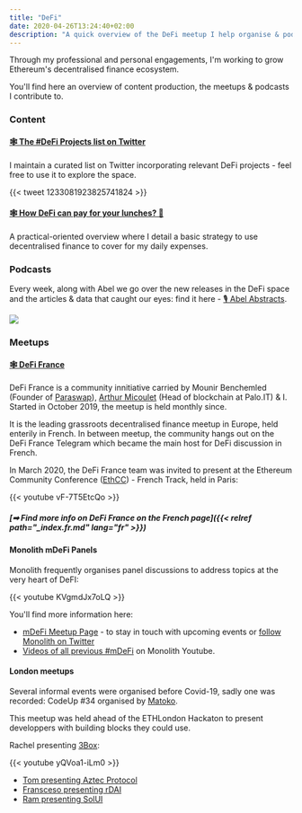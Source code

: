 ```yaml
---
title: "DeFi"
date: 2020-04-26T13:24:40+02:00
description: "A quick overview of the DeFi meetup I help organise & podcasts I contribute to."
---
```


Through my professional and personal engagements, I'm working to grow Ethereum's decentralised finance ecosystem. 

You'll find here an overview of content production, the meetups & podcasts I contribute to.

### Content

#### [🕸 The #DeFi Projects list on Twitter](https://twitter.com/TokenBrice/status/1233081923825741824?s=20)

I maintain a curated list on Twitter incorporating relevant DeFi projects - feel free to use it to explore the space.

{{< tweet 1233081923825741824 >}}

#### [🕸 How DeFi can pay for your lunches? 💸](https://bankless.substack.com/p/how-defi-can-pay-for-your-lunches)
A practical-oriented overview where I detail a basic strategy to use decentralised finance to cover for my daily expenses.

### Podcasts

Every week, along with Abel we go over the new releases in the DeFi space and the articles & data that caught our eyes: find it here - [🎙 Abel Abstracts](https://anchor.fm/abelsabstracts).

![](/img/main/abel-abstracts1.jpeg)

### Meetups

#### [🕸 DeFi France](https://www.meetup.com/DeFi-France/)

DeFi France is a community innitiative carried by Mounir Benchemled (Founder of [Paraswap](https://paraswap.io)), [Arthur Micoulet](https://twitter.com/arthurmicoulet) (Head of blockchain at Palo.IT) & I. Started in October 2019, the meetup is held monthly since.

It is the leading grassroots decentralised finance meetup in Europe, held enterily in French. In between meetup, the community hangs out on the DeFi France Telegram which became the main host for DeFi discussion in French.

In March 2020, the DeFi France team was invited to present at the Ethereum Community Conference ([EthCC](https://ethcc.io/)) - French Track, held in Paris:

{{< youtube vF-7T5EtcQo >}}

##### [➡ Find more info on DeFi France on the French page]({{< relref path="_index.fr.md" lang="fr" >}})

#### Monolith mDeFi Panels

Monolith frequently organises panel discussions to address topics at the very heart of DeFI:

{{< youtube KVgmdJx7oLQ >}}

You'll find more information here:
- [mDeFi Meetup Page](https://www.meetup.com/monolith/) - to stay in touch with upcoming events or [follow Monolith on Twitter](https://twitter.com/monolith_web3/)
- [Videos of all previous #mDeFi](https://www.youtube.com/playlist?list=PLimDUDoPGQcmP7E4KKBi8BzMt7gk9izJU) on Monolith Youtube.

#### London meetups

Several informal events were organised before Covid-19, sadly one was recorded: CodeUp #34 organised by [Matoko](twitter.com/makoto_inoue). 

This meetup was held ahead of the ETHLondon Hackaton to present developpers with building blocks they could use.

Rachel presenting [3Box](https://3box.io/):

{{< youtube yQVoa1-iLm0 >}}

- [Tom presenting Aztec Protocol](https://www.youtube.com/watch?v=NtdgdGkyFCc&t=409s)
- [Fransceso presenting rDAI](https://www.youtube.com/watch?v=fhXo7hmrW2s)
- [Ram presenting SolUI](https://www.youtube.com/watch?v=MWI9MpBUOAg&t=4s)